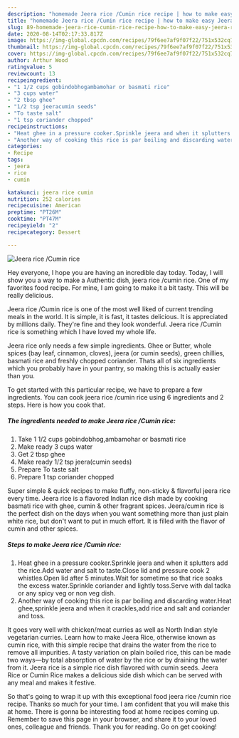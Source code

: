 ```yaml
---
description: "homemade Jeera rice /Cumin rice recipe | how to make easy Jeera rice /Cumin rice"
title: "homemade Jeera rice /Cumin rice recipe | how to make easy Jeera rice /Cumin rice"
slug: 89-homemade-jeera-rice-cumin-rice-recipe-how-to-make-easy-jeera-rice-cumin-rice
date: 2020-08-14T02:17:33.817Z
image: https://img-global.cpcdn.com/recipes/79f6ee7af9f07f22/751x532cq70/jeera-rice-cumin-rice-recipe-main-photo.jpg
thumbnail: https://img-global.cpcdn.com/recipes/79f6ee7af9f07f22/751x532cq70/jeera-rice-cumin-rice-recipe-main-photo.jpg
cover: https://img-global.cpcdn.com/recipes/79f6ee7af9f07f22/751x532cq70/jeera-rice-cumin-rice-recipe-main-photo.jpg
author: Arthur Wood
ratingvalue: 5
reviewcount: 13
recipeingredient:
- "1 1/2 cups gobindobhogambamohar or basmati rice"
- "3 cups water"
- "2 tbsp ghee"
- "1/2 tsp jeeracumin seeds"
- "To taste salt"
- "1 tsp coriander chopped"
recipeinstructions:
- "Heat ghee in a pressure cooker.Sprinkle jeera and when it splutters add the rice.Add water and salt to taste.Close lid and pressure cook 2 whistles.Open lid after 5 minutes.Wait for sometime so that rice soaks the excess water.Sprinkle coriander and lightly toss.Serve with dal tadka or any spicy veg or non veg dish."
- "Another way of cooking this rice is par boiling and discarding water.Heat ghee,sprinkle jeera and when it crackles,add rice and salt and coriander and toss."
categories:
- Recipe
tags:
- jeera
- rice
- cumin

katakunci: jeera rice cumin 
nutrition: 252 calories
recipecuisine: American
preptime: "PT26M"
cooktime: "PT47M"
recipeyield: "2"
recipecategory: Dessert

---
```



![Jeera rice /Cumin rice](https://img-global.cpcdn.com/recipes/79f6ee7af9f07f22/751x532cq70/jeera-rice-cumin-rice-recipe-main-photo.jpg)

Hey everyone, I hope you are having an incredible day today. Today, I will show you a way to make a Authentic dish, jeera rice /cumin rice. One of my favorites food recipe. For mine, I am going to make it a bit tasty. This will be really delicious.

Jeera rice /Cumin rice is one of the most well liked of current trending meals in the world. It is simple, it is fast, it tastes delicious. It is appreciated by millions daily. They're fine and they look wonderful. Jeera rice /Cumin rice is something which I have loved my whole life.

Jeera rice only needs a few simple ingredients. Ghee or Butter, whole spices (bay leaf, cinnamon, cloves), jeera (or cumin seeds), green chillies, basmati rice and freshly chopped coriander. Thats all of six ingredients which you probably have in your pantry, so making this is actually easier than you.


To get started with this particular recipe, we have to prepare a few ingredients. You can cook jeera rice /cumin rice using 6 ingredients and 2 steps. Here is how you cook that.

<!--inarticleads1-->

##### The ingredients needed to make Jeera rice /Cumin rice:

1. Take 1 1/2 cups gobindobhog,ambamohar or basmati rice
1. Make ready 3 cups water
1. Get 2 tbsp ghee
1. Make ready 1/2 tsp jeera(cumin seeds)
1. Prepare To taste salt
1. Prepare 1 tsp coriander chopped


Super simple &amp; quick recipes to make fluffy, non-sticky &amp; flavorful jeera rice every time. Jeera rice is a flavored Indian rice dish made by cooking basmati rice with ghee, cumin &amp; other fragrant spices. Jeera/cumin rice is the perfect dish on the days when you want something more than just plain white rice, but don&#39;t want to put in much effort. It is filled with the flavor of cumin and other spices. 

<!--inarticleads2-->

##### Steps to make Jeera rice /Cumin rice:

1. Heat ghee in a pressure cooker.Sprinkle jeera and when it splutters add the rice.Add water and salt to taste.Close lid and pressure cook 2 whistles.Open lid after 5 minutes.Wait for sometime so that rice soaks the excess water.Sprinkle coriander and lightly toss.Serve with dal tadka or any spicy veg or non veg dish.
1. Another way of cooking this rice is par boiling and discarding water.Heat ghee,sprinkle jeera and when it crackles,add rice and salt and coriander and toss.


It goes very well with chicken/meat curries as well as North Indian style vegetarian curries. Learn how to make Jeera Rice, otherwise known as cumin rice, with this simple recipe that drains the water from the rice to remove all impurities. A tasty variation on plain boiled rice, this can be made two ways—by total absorption of water by the rice or by draining the water from it. Jeera rice is a simple rice dish flavored with cumin seeds. Jeera Rice or Cumin Rice makes a delicious side dish which can be served with any meal and makes it festive. 

So that's going to wrap it up with this exceptional food jeera rice /cumin rice recipe. Thanks so much for your time. I am confident that you will make this at home. There is gonna be interesting food at home recipes coming up. Remember to save this page in your browser, and share it to your loved ones, colleague and friends. Thank you for reading. Go on get cooking!
